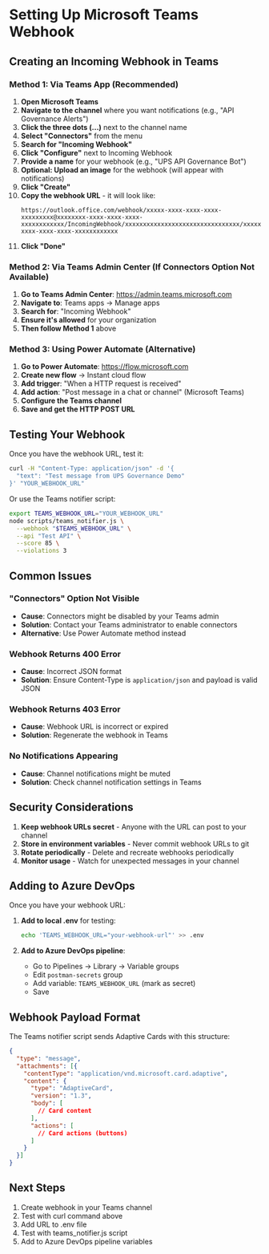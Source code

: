 # Setting Up Microsoft Teams Webhook

## Creating an Incoming Webhook in Teams

### Method 1: Via Teams App (Recommended)

1. **Open Microsoft Teams**
2. **Navigate to the channel** where you want notifications (e.g., "API Governance Alerts")
3. **Click the three dots (...)** next to the channel name
4. **Select "Connectors"** from the menu
5. **Search for "Incoming Webhook"**
6. **Click "Configure"** next to Incoming Webhook
7. **Provide a name** for your webhook (e.g., "UPS API Governance Bot")
8. **Optional: Upload an image** for the webhook (will appear with notifications)
9. **Click "Create"**
10. **Copy the webhook URL** - it will look like:
    ```
    https://outlook.office.com/webhook/xxxxx-xxxx-xxxx-xxxx-xxxxxxxxx@xxxxxxxx-xxxx-xxxx-xxxx-xxxxxxxxxxxx/IncomingWebhook/xxxxxxxxxxxxxxxxxxxxxxxxxxxxxxxx/xxxxxxxx-xxxx-xxxx-xxxx-xxxxxxxxxxxx
    ```
11. **Click "Done"**

### Method 2: Via Teams Admin Center (If Connectors Option Not Available)

1. **Go to Teams Admin Center**: https://admin.teams.microsoft.com
2. **Navigate to**: Teams apps → Manage apps
3. **Search for**: "Incoming Webhook"
4. **Ensure it's allowed** for your organization
5. **Then follow Method 1** above

### Method 3: Using Power Automate (Alternative)

1. **Go to Power Automate**: https://flow.microsoft.com
2. **Create new flow** → Instant cloud flow
3. **Add trigger**: "When a HTTP request is received"
4. **Add action**: "Post message in a chat or channel" (Microsoft Teams)
5. **Configure the Teams channel**
6. **Save and get the HTTP POST URL**

## Testing Your Webhook

Once you have the webhook URL, test it:

```bash
curl -H "Content-Type: application/json" -d '{
  "text": "Test message from UPS Governance Demo"
}' "YOUR_WEBHOOK_URL"
```

Or use the Teams notifier script:

```bash
export TEAMS_WEBHOOK_URL="YOUR_WEBHOOK_URL"
node scripts/teams_notifier.js \
  --webhook "$TEAMS_WEBHOOK_URL" \
  --api "Test API" \
  --score 85 \
  --violations 3
```

## Common Issues

### "Connectors" Option Not Visible
- **Cause**: Connectors might be disabled by your Teams admin
- **Solution**: Contact your Teams administrator to enable connectors
- **Alternative**: Use Power Automate method instead

### Webhook Returns 400 Error
- **Cause**: Incorrect JSON format
- **Solution**: Ensure Content-Type is `application/json` and payload is valid JSON

### Webhook Returns 403 Error
- **Cause**: Webhook URL is incorrect or expired
- **Solution**: Regenerate the webhook in Teams

### No Notifications Appearing
- **Cause**: Channel notifications might be muted
- **Solution**: Check channel notification settings in Teams

## Security Considerations

1. **Keep webhook URLs secret** - Anyone with the URL can post to your channel
2. **Store in environment variables** - Never commit webhook URLs to git
3. **Rotate periodically** - Delete and recreate webhooks periodically
4. **Monitor usage** - Watch for unexpected messages in your channel

## Adding to Azure DevOps

Once you have your webhook URL:

1. **Add to local .env** for testing:
   ```bash
   echo 'TEAMS_WEBHOOK_URL="your-webhook-url"' >> .env
   ```

2. **Add to Azure DevOps pipeline**:
   - Go to Pipelines → Library → Variable groups
   - Edit `postman-secrets` group
   - Add variable: `TEAMS_WEBHOOK_URL` (mark as secret)
   - Save

## Webhook Payload Format

The Teams notifier script sends Adaptive Cards with this structure:

```json
{
  "type": "message",
  "attachments": [{
    "contentType": "application/vnd.microsoft.card.adaptive",
    "content": {
      "type": "AdaptiveCard",
      "version": "1.3",
      "body": [
        // Card content
      ],
      "actions": [
        // Card actions (buttons)
      ]
    }
  }]
}
```

## Next Steps

1. Create webhook in your Teams channel
2. Test with curl command above
3. Add URL to .env file
4. Test with teams_notifier.js script
5. Add to Azure DevOps pipeline variables